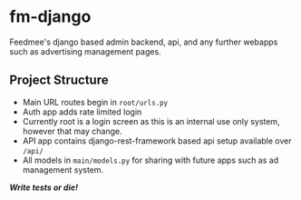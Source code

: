 # fm-django
Feedmee's django based admin backend, api, and any further webapps such as advertising management pages.

## Project Structure

* Main URL routes begin in `root/urls.py`
* Auth app adds rate limited login
* Currently root is a login screen as this is an internal use only system, however that may change.
* API app contains django-rest-framework based api setup available over `/api/`
* All models in `main/models.py` for sharing with future apps such as ad management system.

***Write tests or die!***
